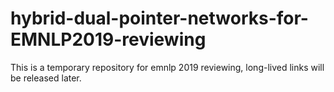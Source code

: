 # hybrid-dual-pointer-networks-for-EMNLP2019-reviewing
This is a temporary repository for emnlp 2019 reviewing, long-lived links will be released later.
